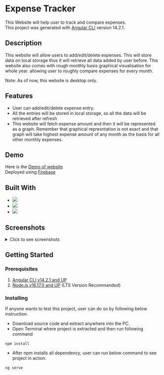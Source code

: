 # Expense Tracker

This Website will help user to track and compare expenses.
<br>
This project was generated with [Angular CLI](https://github.com/angular/angular-cli) version 14.2.1.

## Description

This website will allow users to add/edit/delete expenses. This will store data on local storage thus it will retrieve all data added by user before. 
This website also comes with rough monthly basis graphical visualisation for whole year. allowing user to roughly compare expenses for every month.

Note: As of now, this website is desktop only.

## Features

* User can add/edit/delete expense entry.
* All the entries will be stored in local storage, so all the data will be retrieved after refresh
* This website will fetch expense amount and then it will be represented as a graph. Remember that graphical represntation is not exact and that graph will take highest expense amount of any month as the basis for all other monthly expenses.

## Demo

Here is the [Demo of website](https://id11297.web.app/home) 
<br>
Deployed using [Firebase](https://firebase.google.com/)

## Built With

* <img src="https://img.shields.io/badge/Angular-DD0031?style=for-the-badge&logo=angular&logoColor=white" />
* <img src="https://img.shields.io/badge/HTML5%20-%23e34f26.svg?&style=for-the-badge&logo=html5&logoColor=white" />
* <img src="https://img.shields.io/badge/CSS3-1572B6?&style=for-the-badge&logo=css3&logoColor=white" />

## Screenshots
<details>
  <summary>Click to see screenshots</summary>
  <br>
  <img src='/src/assets/1.png'></img>
  <img src='/src/assets/2.png'></img>
  <img src='/src/assets/3.png'></img>
</details>

## Getting Started

### Prerequisites

1) [Angular CLI v14.2.1 and UP](https://angular.io/)
2) [Node.js v16.17.0 and UP](https://nodejs.org/en/) (LTS Version Recommanded) 

### Installing

If anyone wants to test this project, user can do so by following below instruction.

* Download source code and extract anywhere into the PC.
* Open Terminal where project is extracted and then run following command 
```
npm install 
```
* After npm installs all dependency, user can run below command to see project in action.
```
ng serve
```
